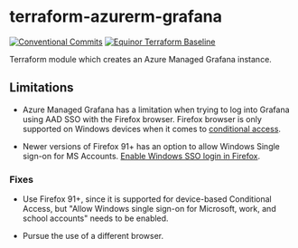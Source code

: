 # terraform-azurerm-grafana

[![Conventional Commits](https://img.shields.io/badge/Conventional%20Commits-1.0.0-yellow.svg)](https://conventionalcommits.org)
[![Equinor Terraform Baseline](https://img.shields.io/badge/Equinor%20Terraform%20Baseline-1.0.0-blueviolet)](https://github.com/equinor/terraform-baseline)

Terraform module which creates an Azure Managed Grafana instance.

## Limitations

- Azure Managed Grafana has a limitation when trying to log into Grafana using AAD SSO with the Firefox browser.
Firefox browser is only supported on Windows devices when it comes to [conditional access](https://learn.microsoft.com/en-us/azure/active-directory/conditional-access/concept-conditional-access-conditions#supported-browsers).

- Newer versions of Firefox 91+ has an option to allow Windows Single sign-on for MS Accounts. [Enable Windows SSO login in Firefox](https://support.mozilla.org/en-US/kb/windows-sso).

### Fixes
- Use Firefox 91+, since it is supported for device-based Conditional Access, but "Allow Windows single sign-on for Microsoft, work, and school accounts" needs to be enabled.

- Pursue the use of a different browser.


